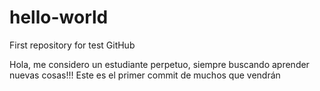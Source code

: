 # hello-world
First repository for test GitHub

Hola, me considero un estudiante perpetuo, siempre buscando aprender nuevas cosas!!!
Este es el primer commit de muchos que vendrán 
